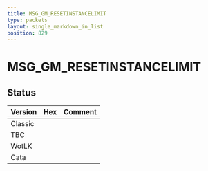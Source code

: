 ```yaml
---
title: MSG_GM_RESETINSTANCELIMIT
type: packets
layout: single_markdown_in_list
position: 829
---
```


# MSG_GM_RESETINSTANCELIMIT

## Status

Version | Hex | Comment
---------- | ---------- | ---------- 
Classic |  |  
TBC |  |  
WotLK |  |  
Cata |  |  
